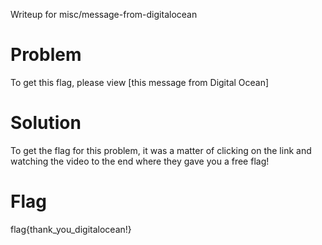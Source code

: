 Writeup for misc/message-from-digitalocean

# Problem
To get this flag, please view [this message from Digital Ocean]

# Solution
To get the flag for this problem, it was a matter of clicking on the link and watching the video to the end where they gave you a free flag!

# Flag
flag{thank_you_digitalocean!}
